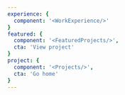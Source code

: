 ```yaml
---
experience: {
  component: '<WorkExperience/>'
}
featured: {
  component: '<FeaturedProjects/>',
  cta: 'View project'
}
project: {
  component: '<Projects/>',
  cta: 'Go home'
}
---
```

